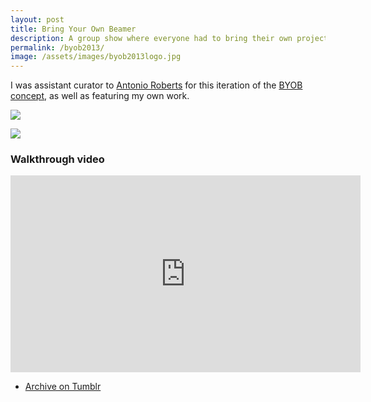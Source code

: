```yaml
---
layout: post
title: Bring Your Own Beamer
description: A group show where everyone had to bring their own projector.
permalink: /byob2013/
image: /assets/images/byob2013logo.jpg
---
```


I was assistant curator to [Antonio Roberts](https://www.hellocatfood.com/byob-birmingham-2013-2/) for this iteration of the [BYOB concept](http://byobworldwide.com), as well as featuring my own work. 

![](http://art.peteashton.com/assets/images/byob2013poster.jpg)

![](http://art.peteashton.com/assets/images/byob2013pic.jpg)

### Walkthrough video

<iframe width="560" height="315" src="https://www.youtube.com/embed/zFpjVoPSMU0" frameborder="0" allow="accelerometer; autoplay; encrypted-media; gyroscope; picture-in-picture" allowfullscreen></iframe>


- [Archive on Tumblr](https://byobbirmingham.tumblr.com)